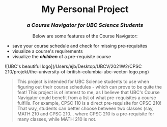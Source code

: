 
<h1 style="text-align:center">My Personal Project</h1>

<h3 style="text-align:center"> <em>a Course Navigator for UBC Science Students</em></h3>

<center>Below are some features of the Course Navigator:</center>

- save your course schedule and check for missing pre-requisites
- visualize a course's requirements
- visualize the ***children*** of a pre-requisite course

![UBC's beautiful logo](/Users/ejb/Desktop/UBCV/2021W2/CPSC 210/projekt/the-university-of-british-columbia-ubc-vector-logo.png)
 
> This project is intended for UBC Science students to use when figuring out their
> course schedules - which can prove to be quite the feat! This project is of interest to me,
> as I believe that UBC's Course Navigator could benefit from a list of what pre-requisites a course fulfills.
> For example, CPSC 110 is a direct pre-requisite for CPSC 210! That way, students can better choose between
> two classes (say, MATH 210 and CPSC 210... where CPSC 210 is a pre-requisite for many classes,
> while MATH 210 is not. </p>